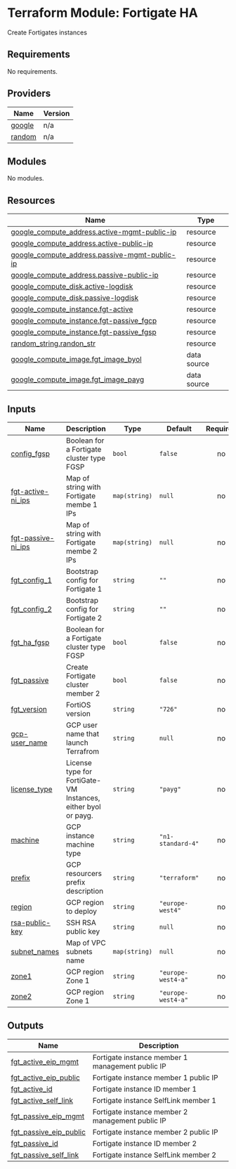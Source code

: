 # Terraform Module: Fortigate HA

Create Fortigates instances

<!-- BEGIN_TF_DOCS -->
## Requirements

No requirements.

## Providers

| Name | Version |
|------|---------|
| <a name="provider_google"></a> [google](#provider\_google) | n/a |
| <a name="provider_random"></a> [random](#provider\_random) | n/a |

## Modules

No modules.

## Resources

| Name | Type |
|------|------|
| [google_compute_address.active-mgmt-public-ip](https://registry.terraform.io/providers/hashicorp/google/latest/docs/resources/compute_address) | resource |
| [google_compute_address.active-public-ip](https://registry.terraform.io/providers/hashicorp/google/latest/docs/resources/compute_address) | resource |
| [google_compute_address.passive-mgmt-public-ip](https://registry.terraform.io/providers/hashicorp/google/latest/docs/resources/compute_address) | resource |
| [google_compute_address.passive-public-ip](https://registry.terraform.io/providers/hashicorp/google/latest/docs/resources/compute_address) | resource |
| [google_compute_disk.active-logdisk](https://registry.terraform.io/providers/hashicorp/google/latest/docs/resources/compute_disk) | resource |
| [google_compute_disk.passive-logdisk](https://registry.terraform.io/providers/hashicorp/google/latest/docs/resources/compute_disk) | resource |
| [google_compute_instance.fgt-active](https://registry.terraform.io/providers/hashicorp/google/latest/docs/resources/compute_instance) | resource |
| [google_compute_instance.fgt-passive_fgcp](https://registry.terraform.io/providers/hashicorp/google/latest/docs/resources/compute_instance) | resource |
| [google_compute_instance.fgt-passive_fgsp](https://registry.terraform.io/providers/hashicorp/google/latest/docs/resources/compute_instance) | resource |
| [random_string.randon_str](https://registry.terraform.io/providers/hashicorp/random/latest/docs/resources/string) | resource |
| [google_compute_image.fgt_image_byol](https://registry.terraform.io/providers/hashicorp/google/latest/docs/data-sources/compute_image) | data source |
| [google_compute_image.fgt_image_payg](https://registry.terraform.io/providers/hashicorp/google/latest/docs/data-sources/compute_image) | data source |

## Inputs

| Name | Description | Type | Default | Required |
|------|-------------|------|---------|:--------:|
| <a name="input_config_fgsp"></a> [config\_fgsp](#input\_config\_fgsp) | Boolean for a Fortigate cluster type FGSP | `bool` | `false` | no |
| <a name="input_fgt-active-ni_ips"></a> [fgt-active-ni\_ips](#input\_fgt-active-ni\_ips) | Map of string with Fortigate membe 1 IPs | `map(string)` | `null` | no |
| <a name="input_fgt-passive-ni_ips"></a> [fgt-passive-ni\_ips](#input\_fgt-passive-ni\_ips) | Map of string with Fortigate membe 2 IPs | `map(string)` | `null` | no |
| <a name="input_fgt_config_1"></a> [fgt\_config\_1](#input\_fgt\_config\_1) | Bootstrap config for Fortigate 1 | `string` | `""` | no |
| <a name="input_fgt_config_2"></a> [fgt\_config\_2](#input\_fgt\_config\_2) | Bootstrap config for Fortigate 2 | `string` | `""` | no |
| <a name="input_fgt_ha_fgsp"></a> [fgt\_ha\_fgsp](#input\_fgt\_ha\_fgsp) | Boolean for a Fortigate cluster type FGSP | `bool` | `false` | no |
| <a name="input_fgt_passive"></a> [fgt\_passive](#input\_fgt\_passive) | Create Fortigate cluster member 2 | `bool` | `false` | no |
| <a name="input_fgt_version"></a> [fgt\_version](#input\_fgt\_version) | FortiOS version | `string` | `"726"` | no |
| <a name="input_gcp-user_name"></a> [gcp-user\_name](#input\_gcp-user\_name) | GCP user name that launch Terrafrom | `string` | `null` | no |
| <a name="input_license_type"></a> [license\_type](#input\_license\_type) | License type for FortiGate-VM Instances, either byol or payg. | `string` | `"payg"` | no |
| <a name="input_machine"></a> [machine](#input\_machine) | GCP instance machine type | `string` | `"n1-standard-4"` | no |
| <a name="input_prefix"></a> [prefix](#input\_prefix) | GCP resourcers prefix description | `string` | `"terraform"` | no |
| <a name="input_region"></a> [region](#input\_region) | GCP region to deploy | `string` | `"europe-west4"` | no |
| <a name="input_rsa-public-key"></a> [rsa-public-key](#input\_rsa-public-key) | SSH RSA public key | `string` | `null` | no |
| <a name="input_subnet_names"></a> [subnet\_names](#input\_subnet\_names) | Map of VPC subnets name | `map(string)` | `null` | no |
| <a name="input_zone1"></a> [zone1](#input\_zone1) | GCP region Zone 1 | `string` | `"europe-west4-a"` | no |
| <a name="input_zone2"></a> [zone2](#input\_zone2) | GCP region Zone 1 | `string` | `"europe-west4-a"` | no |

## Outputs

| Name | Description |
|------|-------------|
| <a name="output_fgt_active_eip_mgmt"></a> [fgt\_active\_eip\_mgmt](#output\_fgt\_active\_eip\_mgmt) | Fortigate instance member 1 management public IP |
| <a name="output_fgt_active_eip_public"></a> [fgt\_active\_eip\_public](#output\_fgt\_active\_eip\_public) | Fortigate instance member 1 public IP |
| <a name="output_fgt_active_id"></a> [fgt\_active\_id](#output\_fgt\_active\_id) | Fortigate instance ID member 1 |
| <a name="output_fgt_active_self_link"></a> [fgt\_active\_self\_link](#output\_fgt\_active\_self\_link) | Fortigate instance SelfLink member 1 |
| <a name="output_fgt_passive_eip_mgmt"></a> [fgt\_passive\_eip\_mgmt](#output\_fgt\_passive\_eip\_mgmt) | Fortigate instance member 2 management public IP |
| <a name="output_fgt_passive_eip_public"></a> [fgt\_passive\_eip\_public](#output\_fgt\_passive\_eip\_public) | Fortigate instance member 2 public IP |
| <a name="output_fgt_passive_id"></a> [fgt\_passive\_id](#output\_fgt\_passive\_id) | Fortigate instance ID member 2 |
| <a name="output_fgt_passive_self_link"></a> [fgt\_passive\_self\_link](#output\_fgt\_passive\_self\_link) | Fortigate instance SelfLink member 2 |
<!-- END_TF_DOCS -->